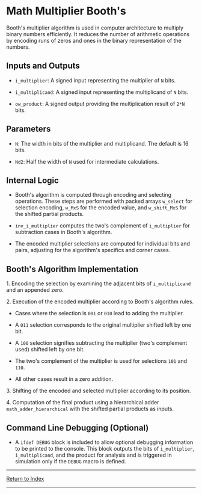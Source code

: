 # Math Multiplier Booth's

Booth's multiplier algorithm is used in computer architecture to multiply binary numbers efficiently. It reduces the number of arithmetic operations by encoding runs of zeros and ones in the binary representation of the numbers.

## Inputs and Outputs

- `i_multiplier`: A signed input representing the multiplier of `N` bits.

- `i_multiplicand`: A signed input representing the multiplicand of `N` bits.

- `ow_product`: A signed output providing the multiplication result of `2*N` bits.

## Parameters

- `N`: The width in bits of the multiplier and multiplicand. The default is 16 bits.

- `Nd2`: Half the width of `N` used for intermediate calculations.

## Internal Logic

- Booth's algorithm is computed through encoding and selecting operations. These steps are performed with packed arrays `w_select` for selection encoding, `w_MxS` for the encoded value, and `w_shift_MxS` for the shifted partial products.

- `inv_i_multiplier` computes the two's complement of `i_multiplier` for subtraction cases in Booth's algorithm.

- The encoded multiplier selections are computed for individual bits and pairs, adjusting for the algorithm's specifics and corner cases.

## Booth's Algorithm Implementation

1\. Encoding the selection by examining the adjacent bits of `i_multiplicand` and an appended zero.

2\. Execution of the encoded multiplier according to Booth's algorithm rules.

- Cases where the selection is `001` or `010` lead to adding the multiplier.

- A `011` selection corresponds to the original multiplier shifted left by one bit.

- A `100` selection signifies subtracting the multiplier (two's complement used) shifted left by one bit.

- The two's complement of the multiplier is used for selections `101` and `110`.

- All other cases result in a zero addition.

3\. Shifting of the encoded and selected multiplier according to its position.

4\. Computation of the final product using a hierarchical adder `math_adder_hierarchical` with the shifted partial products as inputs.

## Command Line Debugging (Optional)

- A `ifdef DEBUG` block is included to allow optional debugging information to be printed to the console. This block outputs the bits of `i_multiplier`, `i_multiplicand`, and the product for analysis and is triggered in simulation only if the `DEBUG` macro is defined.

---

[Return to Index](index.md)

----------
